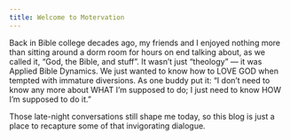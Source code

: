 ```yaml
---
title: Welcome to Motervation
---
```


Back in Bible college decades ago, my friends and I enjoyed nothing more than sitting around a dorm room for hours on end talking about, as we called it, “God, the Bible, and stuff”. It wasn’t just “theology” — it was Applied Bible Dynamics. We just wanted to know how to LOVE GOD when tempted with immature diversions. As one buddy put it: “I don’t need to know any more about WHAT I’m supposed to do; I just need to know HOW I’m supposed to do it.”

Those late-night conversations still shape me today, so this blog is just a place to recapture some of that invigorating dialogue.
